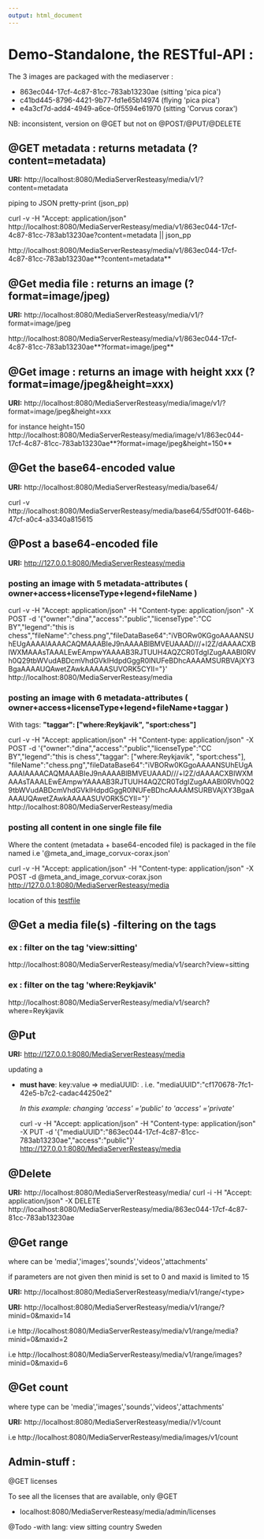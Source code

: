```yaml
---
output: html_document
---
```

# Demo-Standalone, the RESTful-API :
The 3 images are packaged with the mediaserver :<p>
* 863ec044-17cf-4c87-81cc-783ab13230ae (sitting 'pica pica')
* c41bd445-8796-4421-9b77-fd1e65b14974 (flying 'pica pica')
* e4a3cf7d-add4-4949-a6ce-0f5594e61970 (sitting 'Corvus corax')

NB: inconsistent, version on @GET but not on @POST/@PUT/@DELETE <br>

## @GET metadata : returns metadata (?content=metadata)
**URI:** http://localhost:8080/MediaServerResteasy/media/v1/<uuid>?content=metadata <p>
piping to JSON pretty-print (json_pp) <p>
curl -v -H "Accept: application/json" http://localhost:8080/MediaServerResteasy/media/v1/863ec044-17cf-4c87-81cc-783ab13230ae?content=metadata || json_pp <p>

http://localhost:8080/MediaServerResteasy/media/v1/863ec044-17cf-4c87-81cc-783ab13230ae**?content=metadata**<p>

## @Get media file : returns an image (?format=image/jpeg)
**URI:** http://localhost:8080/MediaServerResteasy/media/v1/<uuid>?format=image/jpeg <p>
http://localhost:8080/MediaServerResteasy/media/v1/863ec044-17cf-4c87-81cc-783ab13230ae**?format=image/jpeg**<p>

## @Get image : returns an image with height xxx (?format=image/jpeg&height=xxx)
**URI:** http://localhost:8080/MediaServerResteasy/media/image/v1/<uuid>?format=image/jpeg&height=xxx <p>
for instance height=150 <br>
http://localhost:8080/MediaServerResteasy/media/image/v1/863ec044-17cf-4c87-81cc-783ab13230ae**?format=image/jpeg&height=150**

## @Get the base64-encoded value
**URI:** http://localhost:8080/MediaServerResteasy/media/base64/<uuid> <p>
curl -v  http://localhost:8080/MediaServerResteasy/media/base64/55df001f-646b-47cf-a0c4-a3340a815615

## @Post a base64-encoded file
**URI:** http://127.0.0.1:8080/MediaServerResteasy/media<p>

### posting an image with 5 metadata-attributes ( owner+access+licenseType+legend+fileName )
curl -v -H "Accept: application/json" -H "Content-type: application/json" -X POST -d '{"owner":"dina","access":"public","licenseType":"CC BY","legend":"this is chess","fileName":"chess.png","fileDataBase64":"iVBORw0KGgoAAAANSUhEUgAAAAIAAAACAQMAAABIeJ9nAAAABlBMVEUAAAD///+l2Z/dAAAACXBIWXMAAAsTAAALEwEAmpwYAAAAB3RJTUUH4AQZCR0TdgIZugAAABl0RVh0Q29tbWVudABDcmVhdGVkIHdpdGggR0lNUFeBDhcAAAAMSURBVAjXY3BgaAAAAUQAwetZAwkAAAAASUVORK5CYII="}' http://localhost:8080/MediaServerResteasy/media <p>

### posting an image with 6 metadata-attributes ( owner+access+licenseType+legend+fileName+taggar )
With tags: **"taggar": ["where:Reykjavik", "sport:chess"]** <p>
curl -v -H "Accept: application/json" -H "Content-type: application/json" -X POST -d '{"owner":"dina","access":"public","licenseType":"CC BY","legend":"this is chess","taggar": ["where:Reykjavik", "sport:chess"], "fileName":"chess.png","fileDataBase64":"iVBORw0KGgoAAAANSUhEUgAAAAIAAAACAQMAAABIeJ9nAAAABlBMVEUAAAD///+l2Z/dAAAACXBIWXMAAAsTAAALEwEAmpwYAAAAB3RJTUUH4AQZCR0TdgIZugAAABl0RVh0Q29tbWVudABDcmVhdGVkIHdpdGggR0lNUFeBDhcAAAAMSURBVAjXY3BgaAAAAUQAwetZAwkAAAAASUVORK5CYII="}' http://localhost:8080/MediaServerResteasy/media

### posting all content in one single file file
Where the content (metadata + base64-encoded file) is packaged in the file named i.e '@meta_and_image_corvux-corax.json' <p>
curl -v -H "Accept: application/json" -H "Content-type: application/json" -X POST -d @meta_and_image_corvux-corax.json http://127.0.0.1:8080/MediaServerResteasy/media <p>
location of this [testfile](https://github.com/DINA-Web/mediaserver-module/tree/master/docs/example-files)<p>


## @Get a media file(s) -filtering  on the tags 
### ex :  filter on the  tag 'view:sitting'
http://localhost:8080/MediaServerResteasy/media/v1/search?view=sitting

### ex :  filter on the  tag 'where:Reykjavik'
http://localhost:8080/MediaServerResteasy/media/v1/search?where=Reykjavik

## @Put 
**URI:** http://127.0.0.1:8080/MediaServerResteasy/media<p>
updating a
* **must have**: key:value => mediaUUID:<UUID>  . i.e.  "mediaUUID":"cf170678-7fc1-42e5-b7c2-cadac44250e2" <p>
*In this example: changing 'access' ='public' to 'access' ='private'* <p>
curl -v -H "Accept: application/json" -H "Content-type: application/json" -X PUT -d  '{"mediaUUID":"863ec044-17cf-4c87-81cc-783ab13230ae","access":"public"}' http://127.0.0.1:8080/MediaServerResteasy/media

## @Delete
**URI:**  http://localhost:8080/MediaServerResteasy/media/<uuid>
curl -i -H "Accept: application/json" -X DELETE   http://localhost:8080/MediaServerResteasy/media/863ec044-17cf-4c87-81cc-783ab13230ae

## @Get range
where <type> can be 'media','images','sounds','videos','attachments' <p>
if parameters are not given then minid is set to 0 and  maxid is limited to 15 <p>
**URI:** http://localhost:8080/MediaServerResteasy/media/v1/range/\<type\> <p>
**URI:** http://localhost:8080/MediaServerResteasy/media/v1/range/<type>?minid=0&maxid=14 <p>

i.e  http://localhost:8080/MediaServerResteasy/media/v1/range/media?minid=0&maxid=2 <p>
i.e  http://localhost:8080/MediaServerResteasy/media/v1/range/images?minid=0&maxid=6 <p>

## @Get count
where type can be 'media','images','sounds','videos','attachments' <p>
**URI:** http://localhost:8080/MediaServerResteasy/media/<type>/v1/count<type> <p>

i.e  http://localhost:8080/MediaServerResteasy/media/images/v1/count <p>

## Admin-stuff :
@GET licenses<p>
To see all the licenses that are available, only @GET <br>
* localhost:8080/MediaServerResteasy/media/admin/licenses



@Todo
-with lang:
<tags>
  <tag lang=”sv_SE””>
    <name>view</name>
    <value>sitting</value>
  </tag>
<tag lang=”sv_SE””>
    <name>country</name>
    <value>Sweden</value>
